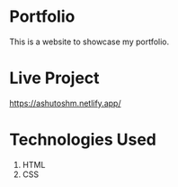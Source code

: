 # Portfolio
 This is a website to showcase my portfolio.
 
# Live Project
https://ashutoshm.netlify.app/
 
# Technologies Used
1. HTML
2. CSS
